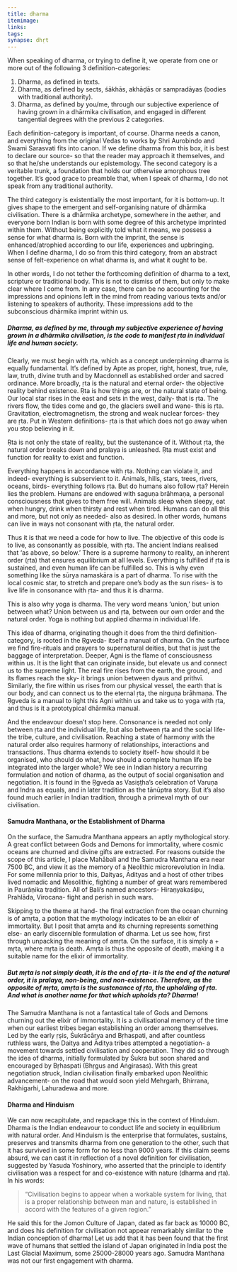 ```yaml
---
title: dharma
itemimage: 
links:
tags:
synapse: dhṛt
---
```


When speaking of dharma, or trying to define it, we operate from one or more out of the following 3 definition-categories:

1. Dharma, as defined in texts.
2. Dharma, as defined by sects, śākhās, akhāḍās or sampradāyas (bodies with traditional authority).
3. Dharma, as defined by you/me, through our subjective experience of having grown in a dhārmika civilisation, and engaged in different tangential degrees with the previous 2 categories.

Each definition-category is important, of course. Dharma needs a canon, and everything from the original Vedas to works by Shri Aurobindo and Swami Sarasvati fits into canon. If we define dharma from this box, it is best to declare our source- so that the reader may approach it themselves, and so that he/she understands our epistemology. The second category is a veritable trunk, a foundation that holds our otherwise amorphous tree together. It’s good grace to preamble that, when I speak of dharma, I do not speak from any traditional authority.

The third category is existentially the most important, for it is bottom-up. It gives shape to the emergent and self-organising nature of dhārmika civilisation. There is a dhārmika archetype, somewhere in the aether, and everyone born Indian is born with some degree of this archetype imprinted within them. Without being explicitly told what it means, we possess a sense for what dharma is. Born with the imprint, the sense is enhanced/atrophied according to our life, experiences and upbringing. When I define dharma, I do so from this third category, from an abstract sense of felt-experience on what dharma is, and what it ought to be.

In other words, I do not tether the forthcoming definition of dharma to a text, scripture or traditional body. This is not to dismiss of them, but only to make clear where I come from. In any case, there can be no accounting for the impressions and opinions left in the mind from reading various texts and/or listening to speakers of authority. These impressions add to the subconscious dhārmika imprint within us.

##### Dharma, as defined by me, through my subjective experience of having grown in a dhārmika civilisation, is the code to manifest ṛta in individual life and human society.

Clearly, we must begin with ṛta, which as a concept underpinning dharma is equally fundamental. It’s defined by Apte as proper, right, honest, true, rule, law, truth, divine truth and by Macdonnell as established order and sacred ordinance. More broadly, ṛta is the natural and eternal order- the objective reality behind existence. Ṛta is how things are, or the natural state of being. Our local star rises in the east and sets in the west, daily- that is ṛta. The rivers flow, the tides come and go, the glaciers swell and wane- this is ṛta. Gravitation, electromagnetism, the strong and weak nuclear forces- they are ṛta. Put in Western definitions- ṛta is that which does not go away when you stop believing in it.

Ṛta is not only the state of reality, but the sustenance of it. Without ṛta, the natural order breaks down and pralaya is unleashed. Ṛta must exist and function for reality to exist and function.

Everything happens in accordance with ṛta. Nothing can violate it, and indeed- everything is subservient to it. Animals, hills, stars, trees, rivers, oceans, birds- everything follows ṛta. But do humans also follow ṛta? Herein lies the problem. Humans are endowed with saguṇa brāhmaṇa, a personal consciousness that gives to them free will. Animals sleep when sleepy, eat when hungry, drink when thirsty and rest when tired. Humans can do all this and more, but not only as needed- also as desired. In other words, humans can live in ways not consonant with ṛta, the natural order.

Thus it is that we need a code for how to live. The objective of this code is to live, as consonantly as possible, with ṛta. The ancient Indians realised that ‘as above, so below.’ There is a supreme harmony to reality, an inherent order (ṛta) that ensures equilibrium at all levels. Everything is fulfilled if ṛta is sustained, and even human life can be fulfilled so. This is why even something like the sūrya namaskāra is a part of dharma. To rise with the local cosmic star, to stretch and prepare one’s body as the sun rises- is to live life in consonance with ṛta- and thus it is dharma.

This is also why yoga is dharma. The very word means ‘union,’ but union between what? Union between us and ṛta, between our own order and the natural order. Yoga is nothing but applied dharma in individual life.

This idea of dharma, originating though it does from the third definition-category, is rooted in the Ṛgveda- itself a manual of dharma. On the surface we find fire-rituals and prayers to supernatural deities, but that is just the baggage of interpretation. Deeper, Agni is the flame of consciousness within us. It is the light that can originate inside, but elevate us and connect us to the supreme light. The real fire rises from the earth, the ground, and its flames reach the sky- it brings union between dyaus and prithvī. Similarly, the fire within us rises from our physical vessel, the earth that is our body, and can connect us to the eternal ṛta, the nirguṇa brāhmaṇa. The Ṛgveda is a manual to light this Agni within us and take us to yoga with ṛta, and thus is it a prototypical dhārmika manual.

And the endeavour doesn’t stop here. Consonance is needed not only between ṛta and the individual life, but also between ṛta and the social life- the tribe, culture, and civilisation. Reaching a state of harmony with the natural order also requires harmony of relationships, interactions and transactions. Thus dharma extends to society itself- how should it be organised, who should do what, how should a complete human life be integrated into the larger whole? We see in Indian history a recurring formulation and notion of dharma, as the output of social organisation and negotiation. It is found in the Ṛgveda as Vasiṣṭha’s celebration of Varuṇa and Indra as equals, and in later tradition as the tānūptra story. But it’s also found much earlier in Indian tradition, through a primeval myth of our civilisation.

#### Samudra Manthana, or the Establishment of Dharma

On the surface, the Samudra Manthana appears an aptly mythological story. A great conflict between Gods and Demons for immortality, where cosmic oceans are churned and divine gifts are extracted. For reasons outside the scope of this article, I place Mahābali and the Samudra Manthana era near 7500 BC, and view it as the memory of a Neolithic microrevolution in India. For some millennia prior to this, Daityas, Ādityas and a host of other tribes lived nomadic and Mesolithic, fighting a number of great wars remembered in Paurāṇika tradition. All of Bali’s named ancestors- Hiraṇyakaśipu, Prahlāda, Virocana- fight and perish in such wars.

Skipping to the theme at hand- the final extraction from the ocean churning is of amṛta, a potion that the mythology indicates to be an elixir of immortality. But I posit that amṛta and its churning represents something else- an early discernible formulation of dharma. Let us see how, first through unpacking the meaning of amṛta. On the surface, it is simply a + mṛta, where mṛta is death. Amṛta is thus the opposite of death, making it a suitable name for the elixir of immortality.

##### But mṛta is not simply death, it is the end of ṛta- it is the end of the natural order, it is pralaya, non-being, and non-existence. Therefore, as the opposite of mṛta, amṛta is the sustenance of ṛta, the upholding of ṛta. And what is another name for that which upholds ṛta? Dharma!

The Samudra Manthana is not a fantastical tale of Gods and Demons churning out the elixir of immortality. It is a civilisational memory of the time when our earliest tribes began establishing an order among themselves. Led by the early ṛṣis, Śukrācārya and Bṛhaspati, and after countless ruthless wars, the Daitya and Āditya tribes attempted a negotiation- a movement towards settled civilisation and cooperation. They did so through the idea of dharma, initially formulated by Śukra but soon shared and encouraged by Bṛhaspati (Bhṛgus and Aṅgirasas). With this great negotiation struck, Indian civilisation finally embarked upon Neolithic advancement- on the road that would soon yield Mehrgarh, Bhirrana, Rakhigarhi, Lahuradewa and more.

#### Dharma and Hinduism

We can now recapitulate, and repackage this in the context of Hinduism. Dharma is the Indian endeavour to conduct life and society in equilibrium with natural order. And Hinduism is the enterprise that formulates, sustains, preserves and transmits dharma from one generation to the other, such that it has survived in some form for no less than 9000 years. If this claim seems absurd, we can cast it in reflection of a novel definition for civilisation, suggested by Yasuda Yoshinory, who asserted that the principle to identify civilisation was a respect for and co-existence with nature (dharma and ṛta). In his words:

> “Civilisation begins to appear when a workable system for living, that is a proper relationship between man and nature, is established in accord with the features of a given region.”

He said this for the Jomon Culture of Japan, dated as far back as 10000 BC, and does his definition for civilisation not appear remarkably similar to the Indian conception of dharma! Let us add that it has been found that the first wave of humans that settled the island of Japan originated in India post the Last Glacial Maximum, some 25000-28000 years ago. Samudra Manthana was not our first engagement with dharma.